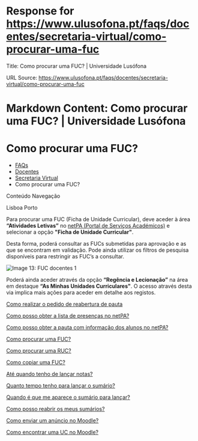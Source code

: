 # Response for https://www.ulusofona.pt/faqs/docentes/secretaria-virtual/como-procurar-uma-fuc

Title: Como procurar uma FUC? | Universidade Lusófona

URL Source: https://www.ulusofona.pt/faqs/docentes/secretaria-virtual/como-procurar-uma-fuc

Markdown Content:
Como procurar uma FUC? | Universidade Lusófona
===============

 

Como procurar uma FUC?
======================

*   [FAQs](https://www.ulusofona.pt/faqs/)
*   [Docentes](https://www.ulusofona.pt/faqs/docentes)
*   [Secretaria Virtual](https://www.ulusofona.pt/faqs/docentes/secretaria-virtual)
*   Como procurar uma FUC?

[](https://www.ulusofona.pt/)

Conteúdo Navegação

Lisboa Porto

Para procurar uma FUC (Ficha de Unidade Curricular), deve aceder à área **“Atividades Letivas”** no [netPA (Portal de Serviços Académicos)](https://secure.ensinolusofona.pt/ulht/secretaria_virtual/page) e selecionar a opção **"Ficha de Unidade Curricular"**.

Desta forma, poderá consultar as FUCs submetidas para aprovação e as que se encontram em validação. Pode ainda utilizar os filtros de pesquisa disponíveis para restringir as FUC’s a consultar.

![Image 13: FUC docentes 1](https://www.ulusofona.pt/media/fuc-docentes-1.png)

Poderá ainda aceder através da opção **“Regência e Lecionação”** na área em destaque **“As Minhas Unidades Curriculares"**. O acesso através desta via implica mais ações para aceder em detalhe aos registos.

[Como realizar o pedido de reabertura de pauta](https://www.ulusofona.pt/faqs/docentes/secretaria-virtual/como-realizar-o-pedido-de-reabertura-de-pauta)

[Como posso obter a lista de presenças no netPA?](https://www.ulusofona.pt/faqs/docentes/secretaria-virtual/como-posso-obter-a-lista-de-presencas-no-netpa)

[Como posso obter a pauta com informação dos alunos no netPA?](https://www.ulusofona.pt/faqs/docentes/secretaria-virtual/como-posso-obter-a-pauta-com-informacao-dos-alunos-no-netpa)

[Como procurar uma FUC?](https://www.ulusofona.pt/faqs/docentes/secretaria-virtual/como-procurar-uma-fuc)

[Como procurar uma RUC?](https://www.ulusofona.pt/faqs/docentes/secretaria-virtual/como-procurar-uma-ruc)

[Como copiar uma FUC?](https://www.ulusofona.pt/faqs/docentes/secretaria-virtual/como-copiar-uma-fuc)

[Até quando tenho de lançar notas?](https://www.ulusofona.pt/faqs/docentes/secretaria-virtual/ate-quando-tenho-de-lancar-notas)

[Quanto tempo tenho para lançar o sumário?](https://www.ulusofona.pt/faqs/docentes/secretaria-virtual/quanto-tempo-tenho-para-lancar-o-sumario)

[Quando é que me aparece o sumário para lançar?](https://www.ulusofona.pt/faqs/docentes/secretaria-virtual/quando-e-que-me-aparece-o-sumario-para-lancar-)

[Como posso reabrir os meus sumários?](https://www.ulusofona.pt/faqs/docentes/secretaria-virtual/como-posso-reabrir-os-meus-sumarios-)

[Como enviar um anúncio no Moodle?](https://www.ulusofona.pt/faqs/docentes/secretaria-virtual/como-enviar-um-anuncio-no-moodle-)

[Como encontrar uma UC no Moodle?](https://www.ulusofona.pt/faqs/docentes/secretaria-virtual/como-encontrar-uma-uc-no-moodle-)

